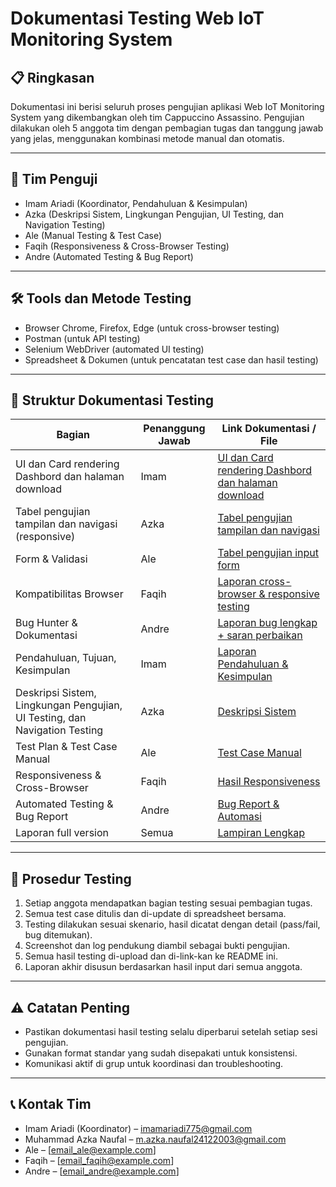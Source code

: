 # Dokumentasi Testing Web IoT Monitoring System

## 📋 Ringkasan
Dokumentasi ini berisi seluruh proses pengujian aplikasi Web IoT Monitoring System yang dikembangkan oleh tim Cappuccino Assassino. Pengujian dilakukan oleh 5 anggota tim dengan pembagian tugas dan tanggung jawab yang jelas, menggunakan kombinasi metode manual dan otomatis.

---

## 📌 Tim Penguji  
- Imam Ariadi (Koordinator, Pendahuluan & Kesimpulan)  
- Azka (Deskripsi Sistem, Lingkungan Pengujian, UI Testing, dan Navigation Testing)  
- Ale (Manual Testing & Test Case)  
- Faqih (Responsiveness & Cross-Browser Testing)  
- Andre (Automated Testing & Bug Report)

---

## 🛠️ Tools dan Metode Testing  
- Browser Chrome, Firefox, Edge (untuk cross-browser testing)  
- Postman (untuk API testing)  
- Selenium WebDriver (automated UI testing)  
- Spreadsheet & Dokumen (untuk pencatatan test case dan hasil testing)  

---

## 📑 Struktur Dokumentasi Testing

| Bagian                           | Penanggung Jawab | Link Dokumentasi / File          |
|---------------------------------|------------------|---------------------------------|
| UI dan Card rendering Dashbord dan halaman download | Imam             | [UI dan Card rendering Dashbord dan halaman download](LINK_DOC_IMAM) |
| Tabel pengujian tampilan dan navigasi (responsive)  | Azka             | [Tabel pengujian tampilan dan navigasi](https://docs.google.com/spreadsheets/d/1DX0mC8nfeH5n24itAdtZEnBuNX9IBJz7il7pLXlpDFg/edit?gid=0#gid=0)                |
| Form & Validasi  | Ale              | [Tabel pengujian input form](LINK_DOC_ALE)                  |
| Kompatibilitas Browser  | Faqih            | [Laporan cross-browser & responsive testing](LINK_DOC_FAQIH)            |
| Bug Hunter & Dokumentasi  | Andre            | [Laporan bug lengkap + saran perbaikan](LINK_DOC_ANDRE)           |
| Pendahuluan, Tujuan, Kesimpulan | Imam             | [Laporan Pendahuluan & Kesimpulan](LINK_DOC_IMAM) |
| Deskripsi Sistem, Lingkungan Pengujian, UI Testing, dan Navigation Testing  | Azka             | [Deskripsi Sistem](LINK_DOC_AZKA)                |
| Test Plan & Test Case Manual    | Ale              | [Test Case Manual](LINK_DOC_ALE)                  |
| Responsiveness & Cross-Browser  | Faqih            | [Hasil Responsiveness](LINK_DOC_FAQIH)            |
| Automated Testing & Bug Report  | Andre            | [Bug Report & Automasi](LINK_DOC_ANDRE)           |
| Laporan full version                       | Semua            | [Lampiran Lengkap](LINK_LAMPIRAN)                  |

---

## 📌 Prosedur Testing  
1. Setiap anggota mendapatkan bagian testing sesuai pembagian tugas.  
2. Semua test case ditulis dan di-update di spreadsheet bersama.  
3. Testing dilakukan sesuai skenario, hasil dicatat dengan detail (pass/fail, bug ditemukan).  
4. Screenshot dan log pendukung diambil sebagai bukti pengujian.  
5. Semua hasil testing di-upload dan di-link-kan ke README ini.  
6. Laporan akhir disusun berdasarkan hasil input dari semua anggota.

---

## ⚠️ Catatan Penting  
- Pastikan dokumentasi hasil testing selalu diperbarui setelah setiap sesi pengujian.  
- Gunakan format standar yang sudah disepakati untuk konsistensi.  
- Komunikasi aktif di grup untuk koordinasi dan troubleshooting.

---

## 📞 Kontak Tim  
- Imam Ariadi (Koordinator) – imamariadi775@gmail.com  
- Muhammad Azka Naufal – m.azka.naufal24122003@gmail.com
- Ale – [email_ale@example.com]  
- Faqih – [email_faqih@example.com]  
- Andre – [email_andre@example.com]  

